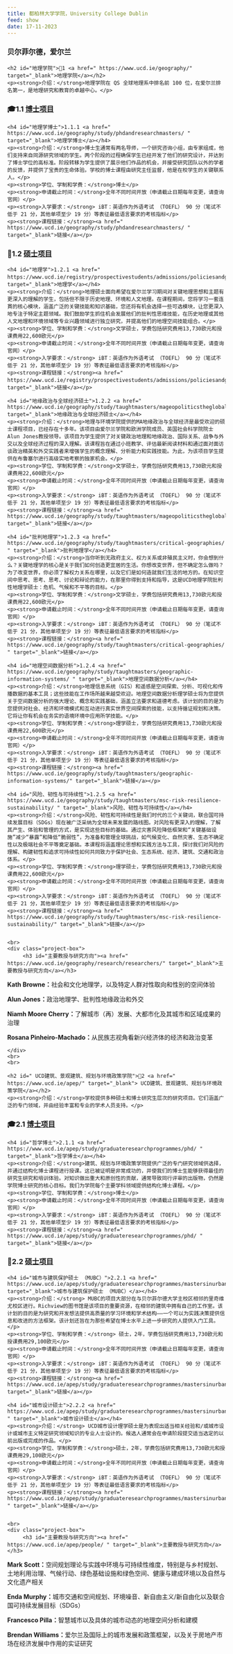 ```yaml
---
title: 都柏林大学学院，University College Dublin
feed: show
date: 17-11-2023
---
```


<html lang="zh">
<head>
    <meta charset="UTF-8">
    <title>都柏林大学学院，University College Dublin </title>
    <link rel="stylesheet" href="/assets/css/CSS.css">
</head>
<body>
    <h3>贝尔菲尔德，爱尔兰</h3>

    <h2 id="地理学院">🏫1 <a href=" https://www.ucd.ie/geography/" target="_blank">地理学院</a></h2>
    <p><strong>介绍：</strong>地理学院在 QS 全球地理系中排名前 100 位，在爱尔兰排名第一，是地理研究和教育的卓越中心。</p>

<h3 id="博士项目">🎓1.1 <a href=" https://www.ucd.ie/geography/study/phdandresearchmasters/" target="_blank">博士项目</a></h3>

    <h4 id="地理学博士">1.1.1 <a href=" https://www.ucd.ie/geography/study/phdandresearchmasters/ " target="_blank">地理学博士</a></h4>
    <p><strong>介绍：</strong>博士生通常有两名导师，一个研究咨询小组，由专家组成，他们支持来自同源研究领域的学生。两个阶段的过程确保学生已经开发了他们的研究设计，并达到了博士学位的高标准。阶段转移为学生提供了展示他们作品的机会，并接受研究团队以外的学者的反馈，并提供了宝贵的生命体验。学校的博士课程由研究主任监督，他是在校学生的关键联系人。</p>
    <p><strong>学位、学制和学费：</strong>博士</p>
    <p><strong>申请截止时间：</strong>全年不同时间开放（申请截止日期每年变更，请查询官网）</p>
    <p><strong>入学要求：</strong> iBT：英语作为外语考试 （TOEFL） 90 分（笔试不低于 21 分，其他单项至少 19 分）等表征最低语言要求的考核指标</p>
    <p><strong>课程链接：</strong><a href=" https://www.ucd.ie/geography/study/phdandresearchmasters/ " target="_blank">链接</a></p>


<h3 id="硕士项目">📖1.2 <a href=" https://www.ucd.ie/geography/" target="_blank">硕士项目</a></h3>

    <h4 id="地理学">1.2.1 <a href=" https://www.ucd.ie/registry/prospectivestudents/admissions/policiesandgeneralregulations/generalrequirements/minimumenglishlanguagerequirements/）" target="_blank">地理学</a></h4>
    <p><strong>介绍：</strong>地理硕士面向希望在爱尔兰学习期间对关键地理思想和主题有更深入的理解的学生，包括但不限于历史地理、环境和人文地理。在课程期间，您将学习一套连貫的核心模块，涵盖广泛的关键技能和知识基础，您还将有机会选择一些可选模块，让您更深入地专注于特定主题领域。我们鼓励学生抓住机会发展他们的批判性思维技能，在历史地理或其他人文地理和环境领域等专业兴趣领域进行独立研究，并提高他们的地理空间技能组合。</p>
    <p><strong>学位、学制和学费：</strong>文学硕士，学费包括研究费用13,730欧元和授课费用22,600欧元</p>
    <p><strong>申请截止时间：</strong>全年不同时间开放（申请截止日期每年变更，请查询官网）</p>
    <p><strong>入学要求：</strong> iBT：英语作为外语考试 （TOEFL） 90 分（笔试不低于 21 分，其他单项至少 19 分）等表征最低语言要求的考核指标</p>
    <p><strong>课程链接：</strong><a href=" https://www.ucd.ie/registry/prospectivestudents/admissions/policiesandgeneralregulations/generalrequirements/minimumenglishlanguagerequirements/）" target="_blank">链接</a></p>

    <h4 id="地缘政治与全球经济硕士">1.2.2 <a href=" https://www.ucd.ie/geography/study/taughtmasters/mageopoliticstheglobaleconomy/" target="_blank">地缘政治与全球经济硕士</a></h4>
    <p><strong>介绍：</strong>地理与环境学院提供的MA地缘政治与全球经济是最受欢迎的硕士课程项目，已经存在十多年。该项目由爱尔兰学院和欧洲学院成员、英国社会科学院院士Alun Jones教授领导。该项目为学生提供了对关键政治地理和地缘政治、国际关系、战争与外交以及全球经济过程的深入理解。该课程旨在通过小班教学、评估最新阅读材料和通过面对面访谈政治精英和外交实践者来增强学生的概念理解、分析能力和实践技能。为此，为该项目学生提供在布鲁塞尔进行高级实地考察的独家机会。</p>
    <p><strong>学位、学制和学费：</strong>文学硕士，学费包括研究费用13,730欧元和授课费用22,600欧元</p>
    <p><strong>申请截止时间：</strong>全年不同时间开放（申请截止日期每年变更，请查询官网）</p>
    <p><strong>入学要求：</strong> iBT：英语作为外语考试 （TOEFL） 90 分（笔试不低于 21 分，其他单项至少 19 分）等表征最低语言要求的考核指标</p>
    <p><strong>课程链接：</strong><a href=" https://www.ucd.ie/geography/study/taughtmasters/mageopoliticstheglobaleconomy/" target="_blank">链接</a></p>

    <h4 id="批判地理学">1.2.3 <a href=" https://www.ucd.ie/geography/study/taughtmasters/critical-geographies/ " target="_blank">批判地理学</a></h4>
    <p><strong>介绍：</strong>当你听到无政府主义、权力关系或非殖民主义时，你会想到什么？关键地理学的核心是关于我们如何创造更宜居的生活。你想改变世界，但不确定怎么做吗？为了改变世界，你必须了解权力关系在哪里，以及它们是如何造就我们生活的地方的。在知识空间中思考、思考、思考、讨论和辩论的能力，在那里你得到支持和指导，这是UCD地理学院批判性地理学硕士：危机、气候和不平等的目标。</p>
    <p><strong>学位、学制和学费：</strong>文学硕士，学费包括研究费用13,730欧元和授课费用22,600欧元</p>
    <p><strong>申请截止时间：</strong>全年不同时间开放（申请截止日期每年变更，请查询官网）</p>
    <p><strong>入学要求：</strong> iBT：英语作为外语考试 （TOEFL） 90 分（笔试不低于 21 分，其他单项至少 19 分）等表征最低语言要求的考核指标</p>
    <p><strong>课程链接：</strong><a href=" https://www.ucd.ie/geography/study/taughtmasters/critical-geographies/ " target="_blank">链接</a></p>

    <h4 id="地理空间数据分析">1.2.4 <a href=" https://www.ucd.ie/geography/study/taughtmasters/geographic-information-systems/ " target="_blank">地理空间数据分析</a></h4>
    <p><strong>介绍：</strong>地理信息系统（GIS）和遥感是空间探索、分析、可视化和传播数据的基本工具；这些技能在工作场所越来越受欢迎。地理空间数据分析理学硕士将为您提供关于空间数据分析的强大理论、概念和实践基础，涵盖立法要求和道德考虑。该计划的目的是为您提供对社会、经济和环境模式和互动进行真实世界空间探索的技能，以支持循证规划和决策。它将让你有机会在务实的语境环境中应用所学技能。</p>
    <p><strong>学位、学制和学费：</strong>理学硕士，学费包括研究费用13,730欧元和授课费用22,600欧元</p>
    <p><strong>申请截止时间：</strong>全年不同时间开放（申请截止日期每年变更，请查询官网）</p>
    <p><strong>入学要求：</strong> iBT：英语作为外语考试 （TOEFL） 90 分（笔试不低于 21 分，其他单项至少 19 分）等表征最低语言要求的考核指标</p>
    <p><strong>课程链接：</strong><a href=" https://www.ucd.ie/geography/study/taughtmasters/geographic-information-systems/" target="_blank">链接</a></p>

    <h4 id="风险、韧性与可持续性">1.2.5 <a href=" https://www.ucd.ie/geography/study/taughtmasters/msc-risk-resilience-sustainability/ " target="_blank">风险、韧性与可持续性</a></h4>
    <p><strong>介绍：</strong>风险、韧性和可持续性是我们时代的三个关键词，联合国可持续发展目标（SDGs）现在被广泛采纳为全球未来发展的路线图。对风险有更深入的理解，了解其产生、体验和管理的方式，是实现这些目标的基础。通过灾害风险降低框架和“关键基础设施”减少“暴露”和降低“脆弱性”，为准备和管理全球挑战，如气候变化、自然灾害、生态不确定性以及极端社会不平等奠定基础。本课程将涵盖理论思想和实践方法与工具，探讨我们对风险的理解、构建韧性和追求可持续性如何共同致力于保护社会、生态系统、经济、建筑、交通和政治体系。</p>
    <p><strong>学位、学制和学费：</strong>理学硕士，学费包括研究费用13,730欧元和授课费用22,600欧元</p>
    <p><strong>申请截止时间：</strong>全年不同时间开放（申请截止日期每年变更，请查询官网）</p>
    <p><strong>入学要求：</strong> iBT：英语作为外语考试 （TOEFL） 90 分（笔试不低于 21 分，其他单项至少 19 分）等表征最低语言要求的考核指标</p>
    <p><strong>课程链接：</strong><a href=" https://www.ucd.ie/geography/study/taughtmasters/msc-risk-resilience-sustainability/" target="_blank">链接</a></p>


    <br>
    <div class="project-box">
         <h3 id="主要教授与研究方向"><a href=" https://www.ucd.ie/geography/research/researchers/" target="_blank">主要教授与研究方向</a></h3>
<p><strong> Kath Browne：</strong>社会和文化地理学，以及特定人群对性取向和性别的空间体验</p>
        <p><strong> Alun Jones：</strong>政治地理学、批判性地缘政治和外交</p>
        <p><strong> Niamh Moore Cherry：</strong>了解城市（再）发展、大都市化及其城市和区域成果的治理</p>
        <p><strong> Rosana Pinheiro-Machado：</strong>从民族志视角看新兴经济体的经济和政治变革</p>

    </div>
    <br>
    <br>

    <h2 id=" UCD建筑、景观建筑、规划与环境政策学院">🏫2 <a href=" https://www.ucd.ie/apep/" target="_blank"> UCD建筑、景观建筑、规划与环境政策学院</a></h2>
    <p><strong>介绍：</strong>学校提供多种硕士和博士研究生层次的研究项目。它们涵盖广泛的专门领域，并由经验丰富和专业的学术人员支持。</p>

<h3 id="博士项目">🎓2.1 <a href=" https://www.ucd.ie/apep/study/graduateresearchprogrammes/phd/" target="_blank">博士项目</a></h3>

    <h4 id="哲学博士">2.1.1 <a href=" https://www.ucd.ie/apep/study/graduateresearchprogrammes/phd/ " target="_blank">哲学博士</a></h4>
    <p><strong>介绍：</strong>建筑、规划与环境政策学院提供广泛的专门研究领域供选择，并通过结构化博士课程进行授课。这已被证明是非常成功的，并使我们的博士生能够获得最佳的研究生研究和培训体验。对知识做出重大和原创性的贡献，通常导致同行评审的出版物，仍然是学院博士研究的核心目标。我们为学院每个主要学科领域提供结构化博士课程。</p>
    <p><strong>学位、学制和学费：</strong>博士</p>
    <p><strong>申请截止时间：</strong>全年不同时间开放（申请截止日期每年变更，请查询官网）</p>
    <p><strong>入学要求：</strong> iBT：英语作为外语考试 （TOEFL） 90 分（笔试不低于 21 分，其他单项至少 19 分）等表征最低语言要求的考核指标</p>
    <p><strong>课程链接：</strong><a href=" https://www.ucd.ie/apep/study/graduateresearchprogrammes/phd/ " target="_blank">链接</a></p>

<h3 id="硕士项目">📖2.2 <a href=" https://www.ucd.ie/apep/study/graduatetaughtprogrammes/" target="_blank">硕士项目</a></h3>

    <h4 id="城市与建筑保护硕士 （MUBC）">2.2.1 <a href=" https://www.ucd.ie/apep/study/graduateresearchprogrammes/mastersinurbanbuildingconservation/" target="_blank">城市与建筑保护硕士 （MUBC）</a></h4>
    <p><strong>介绍：</strong> MUBC的项目大部分在与贝尔菲尔德大学主校区相邻的里奇维尤校区进行。Richview的图书馆是该项目的重要资源，在相邻的建筑中拥有自己的工作室。该计划的目的是为研究和开发想法提供高质量的学习环境和学术结构——一个可以为实践决策提供信息和改进的方法框架。该计划还旨在为那些希望在博士水平上进一步研究的人提供入门工具。</p>
    <p><strong>学位、学制和学费：</strong> 硕士，2年，学费包括研究费用13,730欧元和授课费用29,100欧元</p>
    <p><strong>申请截止时间：</strong>全年不同时间开放（申请截止日期每年变更，请查询官网）</p>
    <p><strong>入学要求：</strong> iBT：英语作为外语考试 （TOEFL） 90 分（笔试不低于 21 分，其他单项至少 19 分）等表征最低语言要求的考核指标</p>
    <p><strong>课程链接：</strong><a href=" https://www.ucd.ie/apep/study/graduateresearchprogrammes/mastersinurbanbuildingconservation/" target="_blank">链接</a></p>

    <h4 id="城市设计硕士">2.2.2 <a href=" https://www.ucd.ie/apep/study/graduateresearchprogrammes/mastersinurbandesign/ " target="_blank">城市设计硕士</a></h4>
    <p><strong>介绍：</strong> UCD城市设计理学硕士是为表现出适当相关经验和/或城市设计或城市主义特定研究领域知识的专业人士设计的。候选人通常会在申请阶段提交适当选定的以前出版或完成的作品。</p>
    <p><strong>学位、学制和学费：</strong>硕士，2年，学费包括研究费用13,730欧元和授课费用29,100欧元</p>
    <p><strong>申请截止时间：</strong>全年不同时间开放（申请截止日期每年变更，请查询官网）</p>
    <p><strong>入学要求：</strong> iBT：英语作为外语考试 （TOEFL） 90 分（笔试不低于 21 分，其他单项至少 19 分）等表征最低语言要求的考核指标</p>
    <p><strong>课程链接：</strong><a href=" https://www.ucd.ie/apep/study/graduateresearchprogrammes/mastersinurbandesign/ " target="_blank">链接</a></p>


    <br>
    <div class="project-box">
         <h3 id="主要教授与研究方向"><a href=" https://www.ucd.ie/apep/people/ " target="_blank">主要教授与研究方向</a></h3>
<p><strong> Mark Scott：</strong>空间规划理论与实践中环境与可持续性维度，特别是与乡村规划、土地利用治理、气候行动、绿色基础设施和绿色空间、健康与建成环境以及自然与文化遗产相关</p>
        <p><strong> Enda Murphy：</strong>城市交通和空间规划、环境噪音、新自由主义/新自由化以及联合国可持续发展目标（SDGs）</p>
        <p><strong> Francesco Pilla：</strong>智慧城市以及具体的城市动态的地理空间分析和建模</p>
        <p><strong> Brendan Williams：</strong>爱尔兰及国际上的城市发展和政策框架，以及关于房地产市场在经济发展中作用的实证研究</p>

</div>

</body>
</html>

